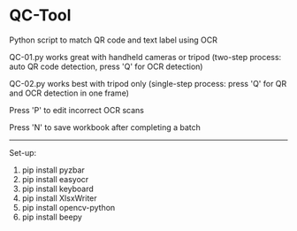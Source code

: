 # QC-Tool
Python script to match QR code and text label using OCR

QC-01.py works great with handheld cameras or tripod (two-step process: auto QR code detection, press 'Q' for OCR detection)

QC-02.py works best with tripod only (single-step process: press 'Q' for QR and OCR detection in one frame)

Press 'P' to edit incorrect OCR scans

Press 'N' to save workbook after completing a batch

---
Set-up:
1. pip install pyzbar
2. pip install easyocr
3. pip install keyboard
4. pip install XlsxWriter
5. pip install opencv-python
6. pip install beepy
